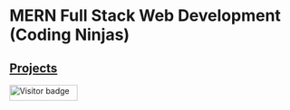 # MERN Full Stack Web Development (Coding Ninjas)
<h2>  
  <a href='https://mern-jp.glitch.me/projects/'>  
       Projects
  </a>
</h2>
<div id="badges">
  <img src="https://api.visitorbadge.io/api/visitors?path=jaydattpatel%2FMERN-Stack&label=Visitors&labelColor=%23720026&countColor=%23ffae00" alt="Visitor badge" width="120" height="28"/>
</div>
